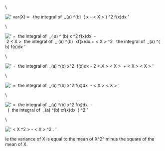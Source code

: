 \\

![' var(X) =   the integral of  \_(a) \^(b)  ( x - \< X \> ) \^2 f(x)dx '](../dictionary/equation_images/3433.1..png)

\\

![' =  the integral of  \_( a) \^ (b) x \^2 f(x)dx  - 2 \< X \>  the integral of  \_ (a) \^(b)  xf(x)dx + \< X \> \^2   the integral of  \_(a) \^(b) f(x)dx '](../dictionary/equation_images/3433.2..png)

\\

![' =  the integral of  \_(a) \^(b) x\^2  f(x)dx - 2 \< X \> \< X \>  + \< X \> \< X \> '](../dictionary/equation_images/3433.3..png)

\\

![' =  the integral of  \_(a) \^(b) x\^2 f(x)dx  - \< X \> \< X \> '](../dictionary/equation_images/3433.4..png)

\\

![' =  the integral of  \_(a) \^(b) x\^2 f(x)dx  -  (  the integral of  \_(a) \^(b) xf(x)dx  ) \^2 '](../dictionary/equation_images/3433.5..png)

\\

![' \< X \^2 \> - \< X \> \^2 . '](../dictionary/equation_images/3433.6..png)

ie the variance of X is equal to the mean of X^2^ minus the square of
the mean of X.
